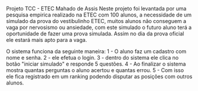 Projeto TCC - ETEC Mahado de Assis
Neste projeto foi levantada por uma pesquisa empirica realizado na ETEC com 100 alunos, a necessidade de um simulado da prova do
vestibulinho ETEC, muitos alunos não conseguem a vaga por nervosismo ou ansiedade, com este simulado o futuro aluno terá a oportunidade
de fazer uma prova simulada. Assim no dia da prova oficial ele estará mais apto para a vaga.

O sistema funciona da seguinte maneira:
1 - O aluno faz um cadastro com nome e senha.
2 - ele efetua o login.
3 - dentro do sistema ele clica no botão "iniciar simulado" e responde 5 questões.
4 - Ao finalizar o sistema mostra quantas perguntas o aluno acertou e quantas errou.
5 - Com isso ele fica registrado em um ranking podendo disputar as posições com outros alunos.

